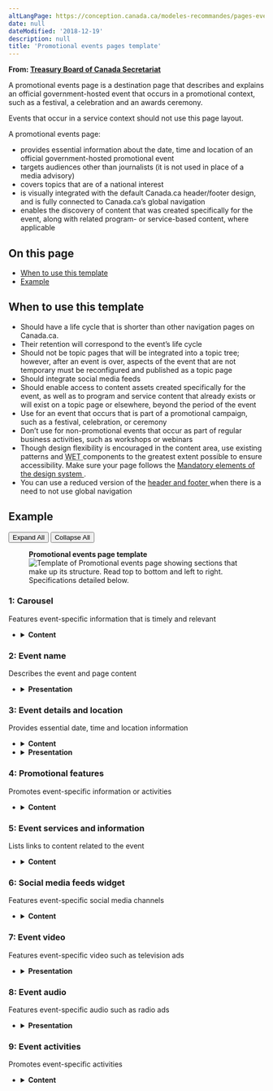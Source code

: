 ```yaml
---
altLangPage: https://conception.canada.ca/modeles-recommandes/pages-evenements-promotionnels.html
date: null
dateModified: '2018-12-19'
description: null
title: 'Promotional events pages template'
---
```



<div>
 <p class="gc-byline">
  <strong>
   From:
   <a href="https://www.canada.ca/en/treasury-board-secretariat.html">
    Treasury Board of Canada Secretariat
   </a>
  </strong>
 </p>
 <p>
  A promotional events page is a destination page that describes and explains an official government-hosted event that occurs in a promotional context, such as a festival, a celebration and an awards ceremony.
 </p>
 <p>
  Events that occur in a service context should not use this page layout.
 </p>
 <p>
  A promotional events page:
 </p>
 <ul>
  <li>
   provides essential information about the date, time and location of an official government-hosted promotional event
  </li>
  <li>
   targets audiences other than journalists (it is not used in place of a media advisory)
  </li>
  <li>
   covers topics that are of a national interest
  </li>
  <li>
   is visually integrated with the default Canada.ca header/footer design, and is fully connected to Canada.ca’s global navigation
  </li>
  <li>
   enables the discovery of content that was created specifically for the event, along with related program- or service-based content, where applicable
  </li>
 </ul>
 <section>
  <h2>
   On this page
  </h2>
  <ul>
   <li>
    <a href="#use">
     When to use this template
    </a>
   </li>
   <li>
    <a href="#example">
     Example
    </a>
   </li>
  </ul>
 </section>
 <section>
  <h2 id="use">
   When to use this template
  </h2>
  <ul>
   <li>
    Should have a life cycle that is shorter than other navigation pages on Canada.ca.
   </li>
   <li>
    Their retention will correspond to the event’s life cycle
   </li>
   <li>
    Should not be topic pages that will be integrated into a topic tree; however, after an event is over, aspects of the event that are not temporary must be reconfigured and published as a topic page
   </li>
   <li>
    Should  integrate social media feeds
   </li>
   <li>
    Should  enable access to content assets created specifically for the event, as well as to program and service content that already exists or will exist on a topic page or elsewhere, beyond the period of the event
   </li>
   <li>
    Use for an event that occurs that is part of a promotional campaign, such as a festival, celebration, or ceremony
   </li>
   <li>
    Don’t use for non-promotional events that occur as part of regular business activities, such as workshops or webinars
   </li>
   <li>
    Though design flexibility is encouraged in the content area, use existing patterns and
    <abbr title="Web Experience Toolkit">
     WET
    </abbr>
    components to the greatest extent possible to ensure accessibility. Make sure your page follows the
    <a href="{{ site.url }}/architecture/mandatory-elements.html">
     Mandatory elements of the design system
    </a>
    .
   </li>
   <li>
    You can use a reduced version of the
    <a href="{{ site.url }}/architecture/mandatory-elements.html#header-footer">
     header and footer
    </a>
    when there is a need to not use global navigation
   </li>
  </ul>
 </section>
 <section>
  <h2 id="example">
   Example
  </h2>
  <div class="btn-group mrgn-bttm-sm">
   <button class="btn btn-default wb-toggle" data-toggle='{"selector": "details", "parent": "#template-elements", "type": "on"}' type="button">
    Expand All
   </button>
   <button class="btn btn-default wb-toggle" data-toggle='{"selector": "details", "parent": "#template-elements", "type": "off"}' type="button">
    Collapse All
   </button>
  </div>
  <div class="row">
   <div class="col-lg-6 pull-right">
    <figure class="mrgn-bttm-lg">
     <figcaption class="text-center">
      <b>
       Promotional events page template
      </b>
     </figcaption>
     <img alt="Template of Promotional events page showing sections that make up its structure. Read top to bottom and left to right. Specifications detailed below." class="full-width" src="https://www.canada.ca/content/dam/tbs-sct/images/government-communications/canada-content-style-guide/event-landing-page-eng.jpg"/>
    </figure>
   </div>
   <div class="col-lg-6 pull-left">
    <section id="template-elements">
     <section>
      <h3>
       1: Carousel
      </h3>
      <p>
       Features event-specific information that is timely and relevant
      </p>
      <ul class="list-unstyled">
       <li id="element1">
        <details class="mrgn-bttm-sm">
         <summary class="wb-toggle" data-toggle='{"print":"on"}'>
          <strong>
           Content
          </strong>
         </summary>
         <ul>
          <li>
           use the
           <a href="../common-design-patterns/carousels.html">
            Carousels
           </a>
           pattern
          </li>
         </ul>
        </details>
       </li>
      </ul>
     </section>
     <section>
      <h3>
       2: Event name
      </h3>
      <p>
       Describes the event and page content
      </p>
      <ul class="list-unstyled">
       <li id="element2">
        <details class="mrgn-bttm-sm">
         <summary class="wb-toggle" data-toggle='{"print":"on"}'>
          <strong>
           Presentation
          </strong>
         </summary>
         <ul>
          <li>
           the event title must be a unique H1
          </li>
         </ul>
        </details>
       </li>
      </ul>
     </section>
     <section>
      <h3>
       3: Event details and location
      </h3>
      <p>
       Provides essential date, time and location information
      </p>
      <ul class="list-unstyled">
       <li id="element3">
        <details class="mrgn-bttm-sm">
         <summary class="wb-toggle" data-toggle='{"print":"on"}'>
          <strong>
           Content
          </strong>
         </summary>
         <ul>
          <li>
           the essential details allow people to understand where and when the event is occurring
          </li>
          <li>
           the details must also explain how people may participate in the event, for  example,  registration and admission information
          </li>
         </ul>
        </details>
       </li>
       <li id="element4">
        <details class="mrgn-bttm-sm">
         <summary class="wb-toggle" data-toggle='{"print":"on"}'>
          <strong>
           Presentation
          </strong>
         </summary>
         <ul>
          <li>
           presentation may vary
          </li>
          <li>
           when including a map, use the geomap widget available in the Canada.ca
           <abbr title="Web Experience Toolkit">
            WET
           </abbr>
           theme
          </li>
         </ul>
        </details>
       </li>
      </ul>
     </section>
     <section>
      <h3>
       4: Promotional features
      </h3>
      <p>
       Promotes event-specific information or activities
      </p>
      <ul class="list-unstyled">
       <li id="element5">
        <details class="mrgn-bttm-sm">
         <summary class="wb-toggle" data-toggle='{"print":"on"}'>
          <strong>
           Content
          </strong>
         </summary>
         <ul>
          <li>
           use the
           <a href="../common-design-patterns/feature-tiles.html">
            Context-specific features
           </a>
           pattern
          </li>
         </ul>
        </details>
       </li>
      </ul>
     </section>
     <section>
      <h3>
       5: Event services and information
      </h3>
      <p>
       Lists links to content related to the event
      </p>
      <ul class="list-unstyled">
       <li id="element6">
        <details class="mrgn-bttm-sm">
         <summary class="wb-toggle" data-toggle='{"print":"on"}'>
          <strong>
           Content
          </strong>
         </summary>
         <ul>
          <li>
           use the
           <a href="../common-design-patterns/services-information.html">
            Services and information
           </a>
           pattern
          </li>
         </ul>
        </details>
       </li>
      </ul>
     </section>
     <section>
      <h3>
       6: Social media feeds widget
      </h3>
      <p>
       Features event-specific social media channels
      </p>
      <ul class="list-unstyled">
       <li id="element7">
        <details class="mrgn-bttm-sm">
         <summary class="wb-toggle" data-toggle='{"print":"on"}'>
          <strong>
           Content
          </strong>
         </summary>
         <ul>
          <li>
           use the
           <a href="../common-design-patterns/social-media-feeds.html">
            Social media feeds widget
           </a>
           pattern
          </li>
         </ul>
        </details>
       </li>
      </ul>
     </section>
     <section>
      <h3>
       7: Event video
      </h3>
      <p>
       Features event-specific video such as television ads
      </p>
      <ul class="list-unstyled">
       <li id="element9">
        <details class="mrgn-bttm-sm">
         <summary class="wb-toggle" data-toggle='{"print":"on"}'>
          <strong>
           Presentation
          </strong>
         </summary>
         <ul>
          <li>
           use the multimedia player component available in the Canada.ca
           <abbr title="Web Experience Toolkit">
            WET
           </abbr>
           theme
          </li>
         </ul>
        </details>
       </li>
      </ul>
     </section>
     <section>
      <h3>
       8: Event audio
      </h3>
      <p>
       Features event-specific audio such as radio ads
      </p>
      <ul class="list-unstyled">
       <li id="element10">
        <details class="mrgn-bttm-sm">
         <summary class="wb-toggle" data-toggle='{"print":"on"}'>
          <strong>
           Presentation
          </strong>
         </summary>
         <ul>
          <li>
           use the multimedia player component available in the Canada.ca
           <abbr title="Web Experience Toolkit">
            WET
           </abbr>
           theme
          </li>
         </ul>
        </details>
       </li>
      </ul>
     </section>
     <section>
      <h3>
       9: Event activities
      </h3>
      <p>
       Promotes event-specific activities
      </p>
      <ul class="list-unstyled">
       <li id="element11">
        <details class="mrgn-bttm-sm">
         <summary class="wb-toggle" data-toggle='{"print":"on"}'>
          <strong>
           Content
          </strong>
         </summary>
         <ul>
          <li>
           use the
           <a href="../common-design-patterns/feature-tiles.html">
            Context-specific features
           </a>
           pattern
          </li>
         </ul>
        </details>
       </li>
      </ul>
     </section>
    </section>
   </div>
  </div>
 </section>
</div>



